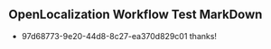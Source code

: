 ## OpenLocalization Workflow Test MarkDown
* 97d68773-9e20-44d8-8c27-ea370d829c01 thanks!

<!--HONumber=Aug16_HO5-->


